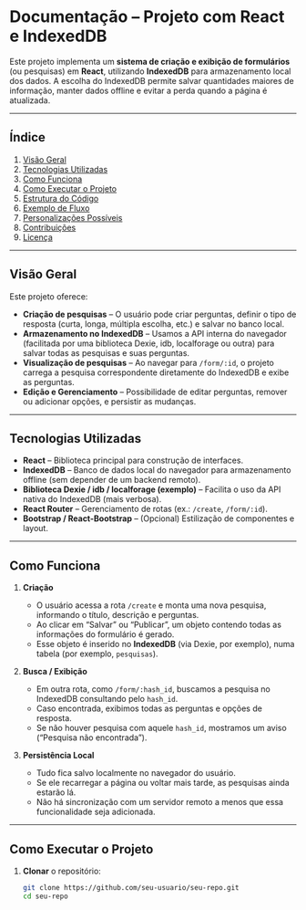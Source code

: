 # Documentação – Projeto com React e IndexedDB

Este projeto implementa um **sistema de criação e exibição de formulários** (ou pesquisas) em **React**, utilizando **IndexedDB** para armazenamento local dos dados. A escolha do IndexedDB permite salvar quantidades maiores de informação, manter dados offline e evitar a perda quando a página é atualizada.

---

## Índice

1. [Visão Geral](#visão-geral)  
2. [Tecnologias Utilizadas](#tecnologias-utilizadas)  
3. [Como Funciona](#como-funciona)  
4. [Como Executar o Projeto](#como-executar-o-projeto)  
5. [Estrutura do Código](#estrutura-do-código)  
6. [Exemplo de Fluxo](#exemplo-de-fluxo)  
7. [Personalizações Possíveis](#personalizações-possíveis)  
8. [Contribuições](#contribuições)  
9. [Licença](#licença)  

---

## Visão Geral

Este projeto oferece:

- **Criação de pesquisas** – O usuário pode criar perguntas, definir o tipo de resposta (curta, longa, múltipla escolha, etc.) e salvar no banco local.  
- **Armazenamento no IndexedDB** – Usamos a API interna do navegador (facilitada por uma biblioteca Dexie, idb, localforage ou outra) para salvar todas as pesquisas e suas perguntas.  
- **Visualização de pesquisas** – Ao navegar para `/form/:id`, o projeto carrega a pesquisa correspondente diretamente do IndexedDB e exibe as perguntas.  
- **Edição e Gerenciamento** – Possibilidade de editar perguntas, remover ou adicionar opções, e persistir as mudanças.

---

## Tecnologias Utilizadas

- **React** – Biblioteca principal para construção de interfaces.  
- **IndexedDB** – Banco de dados local do navegador para armazenamento offline (sem depender de um backend remoto).  
- **Biblioteca Dexie / idb / localforage (exemplo)** – Facilita o uso da API nativa do IndexedDB (mais verbosa).  
- **React Router** – Gerenciamento de rotas (ex.: `/create`, `/form/:id`).  
- **Bootstrap / React-Bootstrap** – (Opcional) Estilização de componentes e layout.

---

## Como Funciona

1. **Criação**  
   - O usuário acessa a rota `/create` e monta uma nova pesquisa, informando o título, descrição e perguntas.  
   - Ao clicar em “Salvar” ou “Publicar”, um objeto contendo todas as informações do formulário é gerado.  
   - Esse objeto é inserido no **IndexedDB** (via Dexie, por exemplo), numa tabela (por exemplo, `pesquisas`).  

2. **Busca / Exibição**  
   - Em outra rota, como `/form/:hash_id`, buscamos a pesquisa no IndexedDB consultando pelo `hash_id`.  
   - Caso encontrada, exibimos todas as perguntas e opções de resposta.  
   - Se não houver pesquisa com aquele `hash_id`, mostramos um aviso (“Pesquisa não encontrada”).

3. **Persistência Local**  
   - Tudo fica salvo localmente no navegador do usuário.  
   - Se ele recarregar a página ou voltar mais tarde, as pesquisas ainda estarão lá.  
   - Não há sincronização com um servidor remoto a menos que essa funcionalidade seja adicionada.

---

## Como Executar o Projeto

1. **Clonar** o repositório:
   ```bash
   git clone https://github.com/seu-usuario/seu-repo.git
   cd seu-repo

